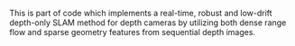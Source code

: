 This is part of code which implements  a real-time, robust and low-drift depth-only SLAM method
for depth cameras by utilizing both dense range flow and sparse geometry features from sequential depth images.
